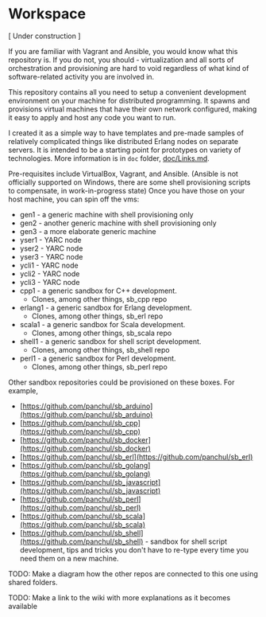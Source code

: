 
# Workspace


\[ Under construction \]

If you are familiar with Vagrant and Ansible, you would know what
this repository is. If you do not, you should - virtualization and
all sorts of orchestration and provisioning are hard to void regardless of
what kind of software-related activity you are involved in.

This repository contains all you need to setup a convenient development
environment on your machine for distributed programming.
It spawns and provisions virtual machines that have their own network
configured, making it easy to apply and host any code you want to run.

I created it as a simple way to have templates and pre-made samples
of relatively complicated things like distributed Erlang nodes on separate
servers.
It is intended to be a starting point for prototypes on variety of
technologies.
More information is in ```doc``` folder, [doc/Links.md](doc/Links.md).

Pre-requisites include VirtualBox, Vagrant, and Ansible.
(Ansible is not officially supported on Windows, there are some
shell provisioning scripts to compensate, in work-in-progress state)
Once you have those on your host machine, you can spin off the vms:

* gen1 - a generic machine with shell provisioning only
* gen2 - another generic machine with shell provisioning only
* gen3 - a more elaborate generic machine
* yser1 - YARC node
* yser2 - YARC node
* yser3 - YARC node
* ycli1 - YARC node
* ycli2 - YARC node
* ycli3 - YARC node
* cpp1 - a generic sandbox for C++ development.
    * Clones, among other things, sb_cpp repo
* erlang1 - a generic sandbox for Erlang development.
    * Clones, among other things, sb_erl repo
* scala1 - a generic sandbox for Scala development.
    * Clones, among other things, sb_scala repo
* shell1 - a generic sandbox for shell script development.
    * Clones, among other things, sb_shell repo
* perl1 - a generic sandbox for Perl development.
    * Clones, among other things, sb_perl repo

Other sandbox repositories could be provisioned on these boxes. For example,

* [https://github.com/panchul/sb_arduino](https://github.com/panchul/sb_arduino)
* [https://github.com/panchul/sb_cpp](https://github.com/panchul/sb_cpp)
* [https://github.com/panchul/sb_docker](https://github.com/panchul/sb_docker)
* [https://github.com/panchul/sb_erl](https://github.com/panchul/sb_erl)
* [https://github.com/panchul/sb_golang](https://github.com/panchul/sb_golang)
* [https://github.com/panchul/sb_javascript](https://github.com/panchul/sb_javascript)
* [https://github.com/panchul/sb_perl](https://github.com/panchul/sb_perl)
* [https://github.com/panchul/sb_scala](https://github.com/panchul/sb_scala)
* [https://github.com/panchul/sb_shell](https://github.com/panchul/sb_shell) - sandbox for shell
 script development, tips and tricks you don't have to re-type every time you need them on a new machine.


TODO: Make a diagram how the other repos are connected to this one using
shared folders.

TODO: Make a link to the wiki with more explanations as it becomes available






